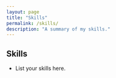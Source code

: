 ```yaml
---
layout: page
title: "Skills"
permalink: /skills/
description: "A summary of my skills."
---
```

## Skills

- List your skills here.
